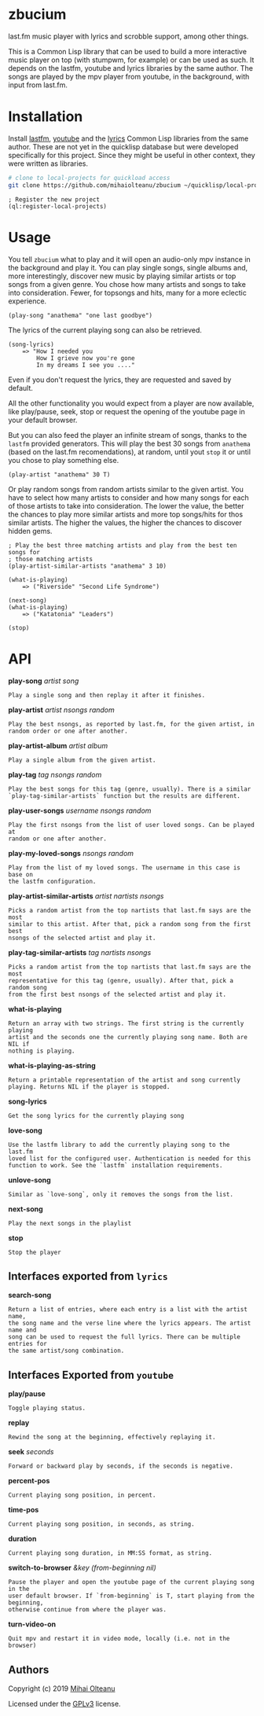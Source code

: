 # zbucium
last.fm music player with lyrics and scrobble support, among other things.

This is a Common Lisp library that can be used to build a more interactive music
player on top (with stumpwm, for example) or can be used as such. It depends on
the lastfm, youtube and lyrics libraries by the same author. The songs are
played by the mpv player from youtube, in the background, with input from
last.fm.

# Installation
Install [lastfm](https://github.com/mihaiolteanu/lastfm),
[youtube](https://github.com/mihaiolteanu/youtube) and the
[lyrics](https://github.com/mihaiolteanu/lyrics) Common Lisp libraries from the
same author. These are not yet in the quicklisp database but were developed
specifically for this project. Since they might be useful in other context, they
were written as libraries. 

```bash
# clone to local-projects for quickload access
git clone https://github.com/mihaiolteanu/zbucium ~/quicklisp/local-projects/zbucium
```

```common-lisp
; Register the new project
(ql:register-local-projects)
```

# Usage

You tell `zbucium` what to play and it will open an audio-only mpv instance in
the background and play it. You can play single songs, single albums and, more
interestingly, discover new music by playing similar artists or top songs from a
given genre. You chose how many artists and songs to take into
consideration. Fewer, for topsongs and hits, many for a more eclectic experience.

```common-lisp
(play-song "anathema" "one last goodbye")
```

The lyrics of the current playing song can also be retrieved.
```common-lisp
(song-lyrics)
    => "How I needed you
        How I grieve now you're gone
        In my dreams I see you ...."
```

Even if you don't request the lyrics, they are requested and saved by
default.

All the other functionality you would expect from a player are now available,
like play/pause, seek, stop or request the opening of the youtube page in your
default browser.

But you can also feed the player an infinite stream of songs, thanks to the
`lastfm` provided generators. This will play the best 30 songs from `anathema`
(based on the last.fm recomendations), at random, until yout `stop` it or until
you chose to play something else.
```common-lisp
(play-artist "anathema" 30 T)
```

Or play random songs from random artists similar to the given artist. You
have to select how many artists to consider and how many songs for each of those
artists to take into consideration. The lower the value, the better the chances
to play more similar artists and more top songs/hits for thos similar
artists. The higher the values, the higher the chances to discover hidden gems.
```common-lisp
; Play the best three matching artists and play from the best ten songs for
; those matching artists
(play-artist-similar-artists "anathema" 3 10)
```

```common-lisp
(what-is-playing)
    => ("Riverside" "Second Life Syndrome")
    
(next-song)
(what-is-playing)
    => ("Katatonia" "Leaders")
    
(stop)
```

# API

**play-song** _artist song_

    Play a single song and then replay it after it finishes.

**play-artist** _artist nsongs random_

    Play the best nsongs, as reported by last.fm, for the given artist, in
    random order or one after another. 

**play-artist-album** _artist album_

    Play a single album from the given artist.

**play-tag** _tag nsongs random_

    Play the best songs for this tag (genre, usually). There is a similar
    `play-tag-similar-artists` function but the results are different.

**play-user-songs** _username nsongs random_

    Play the first nsongs from the list of user loved songs. Can be played at
    random or one after another.

**play-my-loved-songs** _nsongs random_

    Play from the list of my loved songs. The username in this case is base on
    the lastfm configuration.

**play-artist-similar-artists** _artist nartists nsongs_

    Picks a random artist from the top nartists that last.fm says are the most
    similar to this artist. After that, pick a random song from the first best
    nsongs of the selected artist and play it. 

**play-tag-similar-artists** _tag nartists nsongs_

    Picks a random artist from the top nartists that last.fm says are the most
    representative for this tag (genre, usually). After that, pick a random song
    from the first best nsongs of the selected artist and play it.

**what-is-playing**

    Return an array with two strings. The first string is the currently playing
    artist and the seconds one the currently playing song name. Both are NIL if
    nothing is playing.
    
**what-is-playing-as-string**

    Return a printable representation of the artist and song currently
    playing. Returns NIL if the player is stopped.

**song-lyrics**

    Get the song lyrics for the currently playing song

**love-song**

    Use the lastfm library to add the currently playing song to the last.fm
    loved list for the configured user. Authentication is needed for this
    function to work. See the `lastfm` installation requirements.

**unlove-song**

    Similar as `love-song`, only it removes the songs from the list.

**next-song**
    
    Play the next songs in the playlist

**stop**

    Stop the player


## Interfaces exported from `lyrics`

**search-song**

    Return a list of entries, where each entry is a list with the artist name,
    the song name and the verse line where the lyrics appears. The artist name and
    song can be used to request the full lyrics. There can be multiple entries for
    the same artist/song combination.


## Interfaces Exported from `youtube`

**play/pause**
  
    Toggle playing status.

**replay**
  
    Rewind the song at the beginning, effectively replaying it.
  
**seek** _seconds_
  
    Forward or backward play by seconds, if the seconds is negative.
  
**percent-pos**
  
    Current playing song position, in percent.
  
**time-pos**
  
    Current playing song position, in seconds, as string.
  
**duration**
  
    Current playing song duration, in MM:SS format, as string.
  
**switch-to-browser** _&key (from-beginning nil)_
    
    Pause the player and open the youtube page of the current playing song in the
    user default browser. If `from-beginning` is T, start playing from the beginning,
    otherwise continue from where the player was. 

**turn-video-on**
  
    Quit mpv and restart it in video mode, locally (i.e. not in the browser)


## Authors
Copyright (c) 2019 [Mihai Olteanu](www.mihaiolteanu.me)

Licensed under the [GPLv3](https://www.gnu.org/licenses/gpl-3.0.en.html) license.

